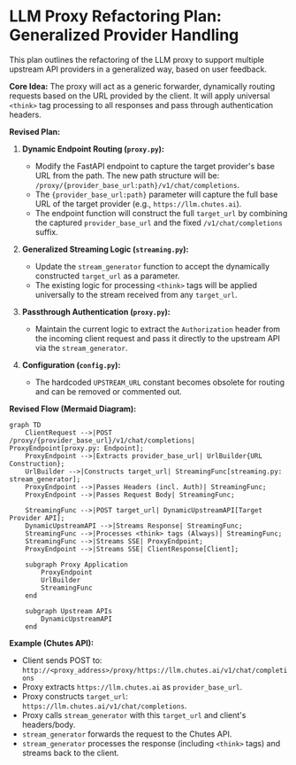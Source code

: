 # LLM Proxy Refactoring Plan: Generalized Provider Handling

This plan outlines the refactoring of the LLM proxy to support multiple upstream API providers in a generalized way, based on user feedback.

**Core Idea:** The proxy will act as a generic forwarder, dynamically routing requests based on the URL provided by the client. It will apply universal `<think>` tag processing to all responses and pass through authentication headers.

**Revised Plan:**

1.  **Dynamic Endpoint Routing (`proxy.py`):**
    *   Modify the FastAPI endpoint to capture the target provider's base URL from the path. The new path structure will be: `/proxy/{provider_base_url:path}/v1/chat/completions`.
    *   The `{provider_base_url:path}` parameter will capture the full base URL of the target provider (e.g., `https://llm.chutes.ai`).
    *   The endpoint function will construct the full `target_url` by combining the captured `provider_base_url` and the fixed `/v1/chat/completions` suffix.

2.  **Generalized Streaming Logic (`streaming.py`):**
    *   Update the `stream_generator` function to accept the dynamically constructed `target_url` as a parameter.
    *   The existing logic for processing `<think>` tags will be applied universally to the stream received from any `target_url`.

3.  **Passthrough Authentication (`proxy.py`):**
    *   Maintain the current logic to extract the `Authorization` header from the incoming client request and pass it directly to the upstream API via the `stream_generator`.

4.  **Configuration (`config.py`):**
    *   The hardcoded `UPSTREAM_URL` constant becomes obsolete for routing and can be removed or commented out.

**Revised Flow (Mermaid Diagram):**

```mermaid
graph TD
    ClientRequest -->|POST /proxy/{provider_base_url}/v1/chat/completions| ProxyEndpoint[proxy.py: Endpoint];
    ProxyEndpoint -->|Extracts provider_base_url| UrlBuilder{URL Construction};
    UrlBuilder -->|Constructs target_url| StreamingFunc[streaming.py: stream_generator];
    ProxyEndpoint -->|Passes Headers (incl. Auth)| StreamingFunc;
    ProxyEndpoint -->|Passes Request Body| StreamingFunc;

    StreamingFunc -->|POST target_url| DynamicUpstreamAPI[Target Provider API];
    DynamicUpstreamAPI -->|Streams Response| StreamingFunc;
    StreamingFunc -->|Processes <think> tags (Always)| StreamingFunc;
    StreamingFunc -->|Streams SSE| ProxyEndpoint;
    ProxyEndpoint -->|Streams SSE| ClientResponse[Client];

    subgraph Proxy Application
        ProxyEndpoint
        UrlBuilder
        StreamingFunc
    end

    subgraph Upstream APIs
        DynamicUpstreamAPI
    end
```

**Example (Chutes API):**

*   Client sends POST to: `http://<proxy_address>/proxy/https://llm.chutes.ai/v1/chat/completions`
*   Proxy extracts `https://llm.chutes.ai` as `provider_base_url`.
*   Proxy constructs `target_url`: `https://llm.chutes.ai/v1/chat/completions`.
*   Proxy calls `stream_generator` with this `target_url` and client's headers/body.
*   `stream_generator` forwards the request to the Chutes API.
*   `stream_generator` processes the response (including `<think>` tags) and streams back to the client.